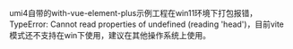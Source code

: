 umi4自带的with-vue-element-plus示例工程在win11环境下打包报错，TypeError: Cannot read properties of undefined (reading 'head')，目前vite模式还不支持在win下使用，建议在其他操作系统上使用。
